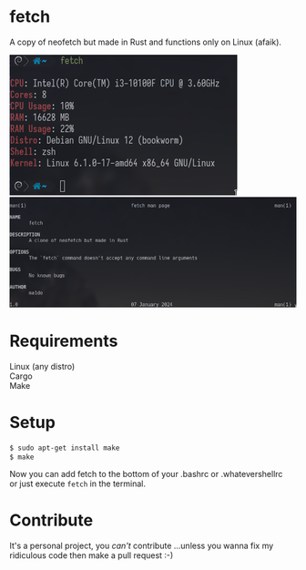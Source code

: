 # fetch
A copy of neofetch but made in Rust and functions only on Linux (afaik).

<img src="https://github.com/ma1de/fetch/blob/main/assets/image.png" alt="fetch">
<img src="https://github.com/ma1de/fetch/blob/main/assets/manpage.png" alt="manpage">

# Requirements
Linux (any distro) <br>
Cargo <br>
Make <br>

# Setup
```
$ sudo apt-get install make
$ make
``` 
Now you can add fetch to the bottom of your .bashrc or .whatevershellrc <br> or just execute `fetch` in the terminal.

# Contribute
It's a personal project, you *can't* contribute ...unless you wanna fix my ridiculous code then make a pull request :-) 
